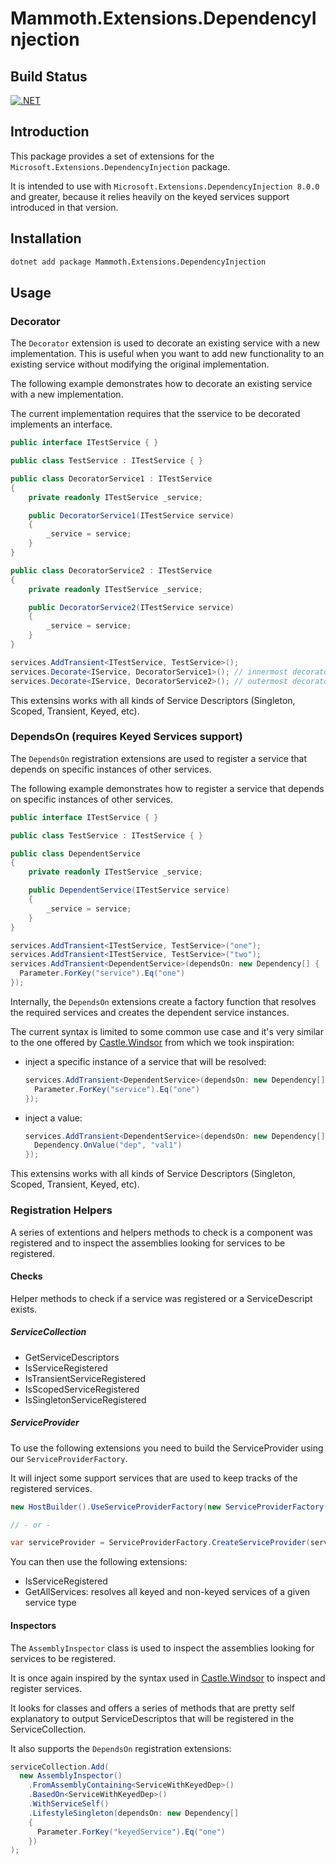 # Mammoth.Extensions.DependencyInjection

## Build Status

[![.NET](https://github.com/PrimordialCode/Mammoth.Extensions.DependencyInjection/actions/workflows/dotnet.yml/badge.svg)](https://github.com/PrimordialCode/Mammoth.Extensions.DependencyInjection/actions/workflows/dotnet.yml)

## Introduction

This package provides a set of extensions for the `Microsoft.Extensions.DependencyInjection` package.

It is intended to use with `Microsoft.Extensions.DependencyInjection 8.0.0` and greater, because it relies heavily on
the keyed services support introduced in that version.

## Installation

```bash
dotnet add package Mammoth.Extensions.DependencyInjection
```

## Usage

### Decorator

The `Decorator` extension is used to decorate an existing service with a new implementation. 
This is useful when you want to add new functionality to an existing service without modifying the original implementation.

The following example demonstrates how to decorate an existing service with a new implementation.

The current implementation requires that the sservice to be decorated implements an interface.

```csharp
public interface ITestService { }

public class TestService : ITestService { }

public class DecoratorService1 : ITestService
{
	private readonly ITestService _service;

	public DecoratorService1(ITestService service)
	{
		_service = service;
	}
}

public class DecoratorService2 : ITestService
{
	private readonly ITestService _service;

	public DecoratorService2(ITestService service)
	{
		_service = service;
	}
}
```

```csharp
services.AddTransient<ITestService, TestService>();
services.Decorate<IService, DecoratorService1>(); // innermost decorator
services.Decorate<IService, DecoratorService2>(); // outermost decorator
```

This extensins works with all kinds of Service Descriptors (Singleton, Scoped, Transient, Keyed, etc).

### DependsOn (requires Keyed Services support)

The `DependsOn` registration extensions are used to register a service that depends on specific instances of other services.

The following example demonstrates how to register a service that depends on specific instances of other services.

```csharp
public interface ITestService { }

public class TestService : ITestService { }

public class DependentService
{
	private readonly ITestService _service;

	public DependentService(ITestService service)
	{
		_service = service;
	}
}
```

```csharp
services.AddTransient<ITestService, TestService>("one");
services.AddTransient<ITestService, TestService>("two");
services.AddTransient<DependentService>(dependsOn: new Dependency[] {
  Parameter.ForKey("service").Eq("one")
});
```

Internally, the `DependsOn` extensions create a factory function that resolves the required services and creates the dependent service instances.

The current syntax is limited to some common use case and it's very similar to the one offered by [Castle.Windsor](https://github.com/castleproject) from which we took inspiration:

- inject a specific instance of a service that will be resolved:

  ```csharp
  services.AddTransient<DependentService>(dependsOn: new Dependency[] {
    Parameter.ForKey("service").Eq("one")
  });
  ```

- inject a value:

  ```csharp
  services.AddTransient<DependentService>(dependsOn: new Dependency[] {
	Dependency.OnValue("dep", "val1")
  });
  ```

This extensins works with all kinds of Service Descriptors (Singleton, Scoped, Transient, Keyed, etc).

### Registration Helpers

A series of extentions and helpers methods to check is a component was registered and to 
inspect the assemblies looking for services to be registered.

#### Checks

Helper methods to check if a service was registered or a ServiceDescript exists.

##### ServiceCollection

- GetServiceDescriptors
- IsServiceRegistered
- IsTransientServiceRegistered
- IsScopedServiceRegistered
- IsSingletonServiceRegistered

##### ServiceProvider

To use the following extensions you need to build the ServiceProvider using our `ServiceProviderFactory`.

It will inject some support services that are used to keep tracks of the registered services.

```csharp
new HostBuilder().UseServiceProviderFactory(new ServiceProviderFactory());

// - or -

var serviceProvider = ServiceProviderFactory.CreateServiceProvider(serviceCollection);
```

You can then use the following extensions:

- IsServiceRegistered
- GetAllServices: resolves all keyed and non-keyed services of a given service type

#### Inspectors

The `AssemblyInspector` class is used to inspect the assemblies looking for services to be registered.

It is once again inspired by the syntax used in [Castle.Windsor](https://github.com/castleproject) to inspect and register services.

It looks for classes and offers a series of methods that are pretty self explanatory to output ServiceDescriptos that
will be registered in the ServiceCollection.

It also supports the `DependsOn` registration extensions:

```csharp
serviceCollection.Add(
  new AssemblyInspector()
	.FromAssemblyContaining<ServiceWithKeyedDep>()
	.BasedOn<ServiceWithKeyedDep>()
	.WithServiceSelf()
	.LifestyleSingleton(dependsOn: new Dependency[]
	{
	  Parameter.ForKey("keyedService").Eq("one")
    })
);
```